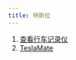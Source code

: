 ```yaml
---
title: 特斯拉
---
```


1. [查看行车记录仪](https://sentrycam.appspot.com/)
2. [TeslaMate](https://docs.teslamate.org/)
